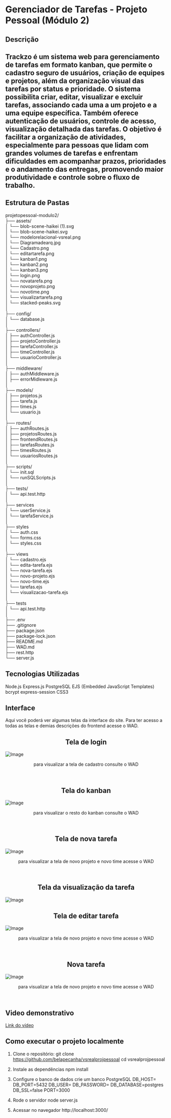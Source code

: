 # Gerenciador de Tarefas - Projeto Pessoal (Módulo 2)

## Descrição
Trackzo é um sistema web para gerenciamento de tarefas em formato kanban, que permite o cadastro seguro de usuários, criação de equipes e projetos, além da organização visual das tarefas por status e prioridade. O sistema possibilita criar, editar, visualizar e excluir tarefas, associando cada uma a um projeto e a uma equipe específica. Também oferece autenticação de usuários, controle de acesso, visualização detalhada das tarefas. O objetivo é facilitar a organização de atividades, especialmente para pessoas que lidam com grandes volumes de tarefas e enfrentam dificuldades em acompanhar prazos, prioridades e o andamento das entregas, promovendo maior produtividade e controle sobre o fluxo de trabalho.
---

## Estrutura de Pastas<br>
projetopessoal-modulo2/<br>
├── assets/<br>
│    └── blob-scene-haikei (1).svg<br>
│    └── blob-scene-haikei.svg<br>
│    └── modelorelacional-vsreal.png<br>
│    └── Diagramadearq.jpg<br>
│    └── Cadastro.png<br>
│    └── editartarefa.png<br>
│    └── kanban1.png<br>
│    └── kanban2.png<br>
│    └── kanban3.png<br>
│    └── login.png<br>
│    └── novatarefa.png<br>
│    └── novoprojeto.png<br>
│    └── novotime.png<br>
│    └── visualizartarefa.png<br>
│    └── stacked-peaks.svg<br>
│<br>
├── config/<br>
│    └── database.js<br>
│<br>
├── controllers/<br>
│    ├── authController.js<br>
│    ├── projetoController.js<br>
│    ├── tarefaController.js<br>
│    ├── timeController.js<br>
│    └── usuarioController.js<br>
│<br>
├── middleware/<br>
│    ├── authMiddleware.js<br>
│    ├── errorMidleware.js<br>
│<br>
├── models/<br>
│    ├── projetos.js<br>
│    ├── tarefa.js<br>
│    ├── times.js<br>
│    └── usuario.js<br>
│<br>
├── routes/<br>
│    ├── authRoutes.js<br>
│    ├── projetosRoutes.js<br>
│    ├── frontendRoutes.js<br>
│    ├── tarefasRoutes.js<br>
│    ├── timesRoutes.js<br>
│    └── usuariosRoutes.js<br>
│<br>
├── scripts/<br>
│    └── init.sql<br>
│    └── runSQLScripts.js<br>
│<br>
├── tests/<br>
│    └── api.test.http<br>
│<br>
├── services<br>
│    └── userService.js<br>
│    └── tarefaService.js<br>
│<br>
├── styles<br>
│    └── auth.css<br>
│    └── forms.css<br>
│    └── styles.css<br>
│<br>
├── views<br>
│    └── cadastro.ejs<br>
│    └── edita-tarefa.ejs<br>
│    └── nova-tarefa.ejs<br>
│    └── novo-projeto.ejs<br>
│    └── novo-time.ejs<br>
│    └── tarefas.ejs<br>
│    └── visualizacao-tarefa.ejs<br>
│<br>
├── tests<br>
│    └── api.test.http<br>
│<br>
├── .env<br>
├── .gitignore<br>
├── package.json<br>
├── package-lock.json<br>
├── README.md<br>
├── WAD.md<br>
├── rest.http<br>
└── server.js<br>

## Tecnologias Utilizadas
Node.js
Express.js
PostgreSQL
EJS (Embedded JavaScript Templates)
bcrypt
express-session
CSS3

## Interface
Aqui você poderá ver algumas telas da interface do site. Para ter acesso a todas as telas e demias descrições do frontend acesse o WAD.<br>
<h2 align = "center"> Tela de login</h2>

![Image](./assets/login.png)<br>
<p align = "center">para visualizar a tela de cadastro consulte o WAD</p><br>

<h2 align = "center"> Tela do kanban </h2>

![Image](./assets/kanban1.png)
<p align = "center">para visualizar o resto do kanban consulte o WAD</p><br>

<h2 align = "center"> Tela de nova tarefa</h2>

![Image](./assets/novatarefa.png)
<p align = "center">para visualizar a tela de novo projeto e novo time acesse o WAD</p><br>

<h2 align = "center"> Tela da visualização da tarefa</h2>

![Image](./assets/visualizartarefa.png)<br>

<h2 align = "center"> Tela de editar tarefa</h2>

![Image](./assets/editartarefa.png)
<p align = "center">para visualizar a tela de novo projeto e novo time acesse o WAD</p><br>

<h2 align = "center"> Nova tarefa</h2>

![Image](./assets/novatarefa.png)
<p align = "center">para visualizar a tela de novo projeto e novo time acesse o WAD</p><br>


## Video demonstrativo
<a href="https://www.loom.com/share/6133401aa57f45d2ae829e7b1265d300?sid=af9cc838-9f13-436d-a93d-5f54fbe4a370
">Link do vídeo</a>  


## Como executar o projeto localmente
1. Clone o repositório:
git clone https://github.com/belapecanha/vsrealprojpessoal
cd vsrealprojpessoal

2. Instale as dependências
npm install

3. Configure o banco de dados
crie um banco PostgreSQL
DB_HOST= 
DB_PORT=5432
DB_USER= 
DB_PASSWORD=
DB_DATABASE=postgres
DB_SSL=false
PORT=3000

4. Rode o servidor
node server.js

5. Acessar no navegador
http://localhost:3000/




